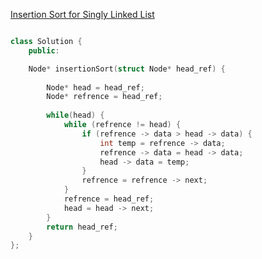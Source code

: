 
[Insertion Sort for Singly Linked List](https://www.geeksforgeeks.org/problems/insertion-sort-for-singly-linked-list/1)

```cpp

class Solution {
    public:

    Node* insertionSort(struct Node* head_ref) {
        
        Node* head = head_ref;
        Node* refrence = head_ref;
        
        while(head) {
            while (refrence != head) {
                if (refrence -> data > head -> data) {
                    int temp = refrence -> data;
                    refrence -> data = head -> data;
                    head -> data = temp;
                }
                refrence = refrence -> next;
            }
            refrence = head_ref;
            head = head -> next;
        }
        return head_ref;
    }
};

```
